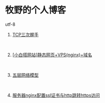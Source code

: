# 牧野的个人博客

utf-8<br>

1. [TCP三次握手](blogs/TCP三次握手/index)

    <br>

1. [[小白搭网站]静态网页+VPS(nginx)+域名](blogs/[小白搭网站]静态网页+VPS(nginx)+域名/index)

    <br>

1. [五层网络模型](blogs/五层网络模型/index)

    <br>

1. [服务器nginx配置ssl证书与http跳转https访问](blogs/服务器nginx配置ssl证书与http跳转https访问/index)

    <br>

